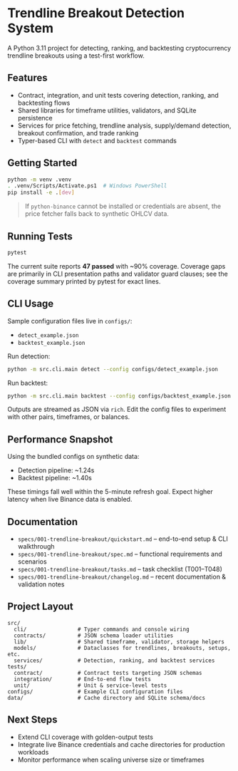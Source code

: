 # Trendline Breakout Detection System

A Python 3.11 project for detecting, ranking, and backtesting cryptocurrency trendline breakouts using a test-first workflow.

## Features
- Contract, integration, and unit tests covering detection, ranking, and backtesting flows
- Shared libraries for timeframe utilities, validators, and SQLite persistence
- Services for price fetching, trendline analysis, supply/demand detection, breakout confirmation, and trade ranking
- Typer-based CLI with `detect` and `backtest` commands

## Getting Started
```bash
python -m venv .venv
. .venv/Scripts/Activate.ps1  # Windows PowerShell
pip install -e .[dev]
```
> If `python-binance` cannot be installed or credentials are absent, the price fetcher falls back to synthetic OHLCV data.

## Running Tests
```bash
pytest
```
The current suite reports **47 passed** with ~90% coverage. Coverage gaps are primarily in CLI presentation paths and validator guard clauses; see the coverage summary printed by pytest for exact lines.

## CLI Usage
Sample configuration files live in `configs/`:
- `detect_example.json`
- `backtest_example.json`

Run detection:
```bash
python -m src.cli.main detect --config configs/detect_example.json
```
Run backtest:
```bash
python -m src.cli.main backtest --config configs/backtest_example.json
```
Outputs are streamed as JSON via `rich`. Edit the config files to experiment with other pairs, timeframes, or balances.

## Performance Snapshot
Using the bundled configs on synthetic data:
- Detection pipeline: ~1.24s
- Backtest pipeline: ~1.40s

These timings fall well within the 5-minute refresh goal. Expect higher latency when live Binance data is enabled.

## Documentation
- `specs/001-trendline-breakout/quickstart.md` – end-to-end setup & CLI walkthrough
- `specs/001-trendline-breakout/spec.md` – functional requirements and scenarios
- `specs/001-trendline-breakout/tasks.md` – task checklist (T001–T048)
- `specs/001-trendline-breakout/changelog.md` – recent documentation & validation notes

## Project Layout
```
src/
  cli/                # Typer commands and console wiring
  contracts/          # JSON schema loader utilities
  lib/                # Shared timeframe, validator, storage helpers
  models/             # Dataclasses for trendlines, breakouts, setups, etc.
  services/           # Detection, ranking, and backtest services
tests/
  contract/           # Contract tests targeting JSON schemas
  integration/        # End-to-end flow tests
  unit/               # Unit & service-level tests
configs/              # Example CLI configuration files
data/                 # Cache directory and SQLite schema/docs
```

## Next Steps
- Extend CLI coverage with golden-output tests
- Integrate live Binance credentials and cache directories for production workloads
- Monitor performance when scaling universe size or timeframes

